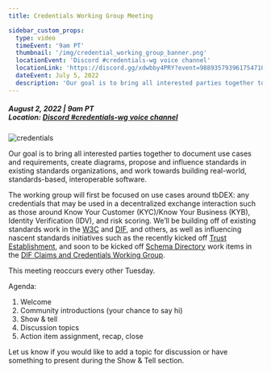 ```yaml
---
title: Credentials Working Group Meeting

sidebar_custom_props:
  type: video
  timeEvent: '9am PT'
  thumbnail: '/img/credential_working_group_banner.png'
  locationEvent: 'Discord #credentials-wg voice channel'
  locationLink: 'https://discord.gg/xdwbby4PRY?event=988935793961754710'
  dateEvent: July 5, 2022
  description: 'Our goal is to bring all interested parties together to document use cases and requirements, create diagrams, propose and influence standards in existing standards organizations, and work towards building real-world, standards-based, interoperable software.'
---
```


##### August 2, 2022 | 9am PT <br/> Location: [Discord #credentials-wg voice channel](https://discord.com/events/937858703112155166/993919827058110515)

![credentials](/img/credential_working_group_banner.png)

Our goal is to bring all interested parties together to document use cases and requirements, create diagrams, propose and influence standards in existing standards organizations, and work towards building real-world, standards-based, interoperable software.

The working group will first be focused on use cases around tbDEX: any credentials that may be used in a decentralized exchange interaction such as those around Know Your Customer (KYC)/Know Your Business (KYB), Identity Verification (IDV), and risk scoring. We’ll be building off of existing standards work in the [W3C](http://w3.org/) and [DIF](http://identity.foundation/), and others, as well as influencing nascent standards initiatives such as the recently kicked off [Trust Establishment](https://github.com/decentralized-identity/trust-establishment), and soon to be kicked off [Schema Directory](https://github.com/decentralized-identity/claims-credentials/blob/main/work_items/schema_directory.md) work items in the [DIF Claims and Credentials Working Group](https://identity.foundation/working-groups/claims-credentials.html).

This meeting reoccurs every other Tuesday.

Agenda:

1. Welcome
2. Community introductions (your chance to say hi)
3. Show & tell
4. Discussion topics
5. Action item assignment, recap, close

Let us know if you would like to add a topic for discussion or have something to present during the Show & Tell section.
